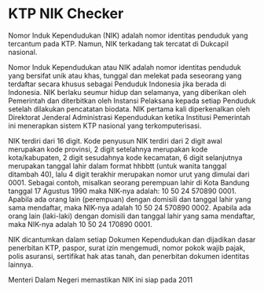 # KTP NIK Checker


Nomor Induk Kependudukan (NIK) adalah nomor identitas penduduk yang tercantum pada KTP. Namun, NIK terkadang tak tercatat di Dukcapil nasional.


Nomor Induk Kependudukan atau NIK adalah nomor identitas penduduk yang bersifat unik atau khas, tunggal dan melekat pada seseorang yang terdaftar secara khusus sebagai Penduduk Indonesia jika berada di Indonesia. NIK berlaku seumur hidup dan selamanya, yang diberikan oleh Pemerintah dan diterbitkan oleh Instansi Pelaksana kepada setiap Penduduk setelah dilakukan pencatatan biodata. NIK pertama kali diperkenalkan oleh Direktorat Jenderal Administrasi Kependudukan ketika Institusi Pemerintah ini menerapkan sistem KTP nasional yang terkomputerisasi.

NIK terdiri dari 16 digit. Kode penyusun NIK terdiri dari 2 digit awal merupakan kode provinsi, 2 digit setelahnya merupakan kode kota/kabupaten, 2 digit sesudahnya kode kecamatan, 6 digit selanjutnya merupakan tanggal lahir dalam format hhbbtt (untuk wanita tanggal ditambah 40), lalu 4 digit terakhir merupakan nomor urut yang dimulai dari 0001. Sebagai contoh, misalkan seorang perempuan lahir di Kota Bandung tanggal 17 Agustus 1990 maka NIK-nya adalah: 10 50 24 570890 0001. Apabila ada orang lain (perempuan) dengan domisili dan tanggal lahir yang sama mendaftar, maka NIK-nya adalah 10 50 24 570890 0002. Apabila ada orang lain (laki-laki) dengan domisili dan tanggal lahir yang sama mendaftar, maka NIK-nya adalah 10 50 24 170890 0001.

NIK dicantumkan dalam setiap Dokumen Kependudukan dan dijadikan dasar penerbitan KTP, paspor, surat izin mengemudi, nomor pokok wajib pajak, polis asuransi, sertifikat hak atas tanah, dan penerbitan dokumen identitas lainnya.

Menteri Dalam Negeri memastikan NIK ini siap pada 2011 
